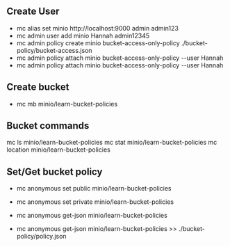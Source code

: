 
## Create User ##
- mc alias set minio http://localhost:9000 admin admin123
- mc admin user add minio Hannah admin12345
- mc admin policy create minio bucket-access-only-policy ./bucket-policy/bucket-access.json
- mc admin policy attach minio bucket-access-only-policy --user Hannah
- mc admin policy attach minio bucket-access-only-policy --user Hannah

## Create bucket ##
- mc mb minio/learn-bucket-policies

## Bucket commands ##
mc ls minio/learn-bucket-policies
mc stat minio/learn-bucket-policies
mc location minio/learn-bucket-policies

## Set/Get bucket policy ##
- mc anonymous set public minio/learn-bucket-policies
- mc anonymous set private minio/learn-bucket-policies

- mc anonymous get-json minio/learn-bucket-policies
- mc anonymous get-json minio/learn-bucket-policies >> ./bucket-policy/policy.json
